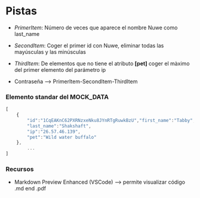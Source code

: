 # Pistas
- *PrimerItem*: Número de veces que aparece el nombre Nuwe como last_name

- *SecondItem*: Coger el primer id con Nuwe, eliminar todas las mayúsculas y las minúsculas

- *ThirdItem*: De elementos que no tiene el atributo **[pet]** coger el màximo del primer elemento del parámetro ip

- Contraseña --> PrimerItem-SecondItem-ThirdItem

### Elemento standar del MOCK_DATA
```js
[
    {
        "id":"1CqEAKnC62PXRNzxeNku8JYnRTgRuwkBzU","first_name":"Tabby",
        "last_name":"Shakshaft",
        "ip":"26.57.46.139",
        "pet":"Wild water buffalo"
    },
        ...
]
```

### Recursos
- Markdown Preview Enhanced (VSCode) --> permite visualizar código .md end .pdf

